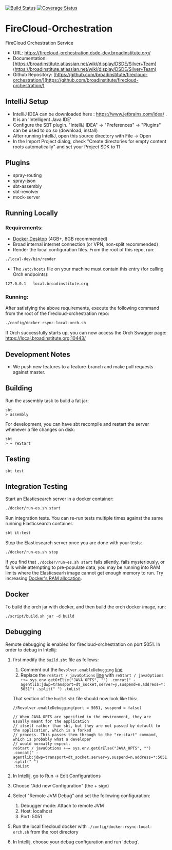 [![Build Status](https://travis-ci.org/broadinstitute/firecloud-orchestration.svg?branch=develop)](https://travis-ci.org/broadinstitute/firecloud-orchestration?branch=develop)
[![Coverage Status](https://coveralls.io/repos/broadinstitute/firecloud-orchestration/badge.svg?branch=develop&service=github)](https://coveralls.io/github/broadinstitute/firecloud-orchestration?branch=develop)

# FireCloud-Orchestration
FireCloud Orchestration Service

* URL: https://firecloud-orchestration.dsde-dev.broadinstitute.org/
* Documentation: [https://broadinstitute.atlassian.net/wiki/display/DSDE/Silver+Team](https://broadinstitute.atlassian.net/wiki/display/DSDE/Silver+Team)
* Github Repository: [https://github.com/broadinstitute/firecloud-orchestration/](https://github.com/broadinstitute/firecloud-orchestration/)

## IntelliJ Setup
* IntelliJ IDEA can be downloaded here : https://www.jetbrains.com/idea/ . It is an 'Intelligent Java IDE'
* Configure the SBT plugin.  "IntelliJ IDEA" -> "Preferences" -> "Plugins" can be used to do so (download, install)
* After running IntelliJ, open this source directory with File -> Open
* In the Import Project dialog, check "Create directories for empty content roots automatically" and set your Project SDK to 11

## Plugins
* spray-routing
* spray-json
* sbt-assembly
* sbt-revolver
* mock-server

## Running Locally

### Requirements:

* [Docker Desktop](https://www.docker.com/products/docker-desktop) (4GB+, 8GB recommended)
* Broad internal internet connection (or VPN, non-split recommended)
* Render the local configuration files. From the root of this repo, run:
```sh
./local-dev/bin/render
```

*  The `/etc/hosts` file on your machine must contain this entry (for calling Orch endpoints):
```sh
127.0.0.1	local.broadinstitute.org
```

### Running:

After satisfying the above requirements, execute the following command from the root of the firecloud-orchestration repo:

```sh
./config/docker-rsync-local-orch.sh
```

If Orch successfully starts up, you can now access the Orch Swagger page: https://local.broadinstitute.org:10443/

## Development Notes
* We push new features to a feature-branch and make pull requests against master.

## Building

Run the assembly task to build a fat jar:
```
sbt
> assembly
```

For development, you can have sbt recompile and restart the server whenever a file changes on disk:
```
sbt
> ~ reStart
```

## Testing

```
sbt test
```

## Integration Testing

Start an Elasticsearch server in a docker container:
```sh
./docker/run-es.sh start
```

Run integration tests. You can re-run tests multiple times against the same running Elasticsearch container.
```sh
sbt it:test
```

Stop the Elasticsearch server once you are done with your tests:
```sh
./docker/run-es.sh stop
```
If you find that `./docker/run-es.sh start` fails silently, fails mysteriously, or fails while attempting
to pre-populate data, you may be running into RAM limits where the Elasticsearh image cannot get enough memory
to run. Try increasing [Docker's RAM allocation](https://docs.docker.com/docker-for-mac/#resources).

## Docker

To build the orch jar with docker, and then build the orch docker image, run:
```
./script/build.sh jar -d build 
```

## Debugging

Remote debugging is enabled for firecloud-orchestration on port 5051.
In order to debug in Intellij:
1. first modify the `build.sbt` file as follows:
   1. Comment out the `Revolver.enableDebugging` [line](https://github.com/broadinstitute/firecloud-orchestration/blob/f0873d444114013ec9612d28c2ccb17bc85f05d2/build.sbt#L11)
   2. Replace the `reStart / javaOptions` [line](https://github.com/broadinstitute/firecloud-orchestration/blob/f0873d444114013ec9612d28c2ccb17bc85f05d2/build.sbt#L17) with `reStart / javaOptions ++= sys.env.getOrElse("JAVA_OPTS", "")
      .concat(" -agentlib:jdwp=transport=dt_socket,server=y,suspend=n,address=*:5051")
      .split(" ")
      .toList`

    That section of the `build.sbt` file should now look like this:
    ```aidl
    //Revolver.enableDebugging(port = 5051, suspend = false)
    
    // When JAVA_OPTS are specified in the environment, they are usually meant for the application
    // itself rather than sbt, but they are not passed by default to the application, which is a forked
    // process. This passes them through to the "re-start" command, which is probably what a developer
    // would normally expect.
    reStart / javaOptions ++= sys.env.getOrElse("JAVA_OPTS", "")
    .concat(" -agentlib:jdwp=transport=dt_socket,server=y,suspend=n,address=*:5051")
    .split(" ")
    .toList
    ```
2. In Intellij, go to Run -> Edit Configurations
3. Choose "Add new Configuration" (the + sign)
4. Select "Remote JVM Debug" and set the following configuration:
   1. Debugger mode: Attach to remote JVM
   2. Host: localhost
   3. Port: 5051
5. Run the local firecloud docker with `./config/docker-rsync-local-orch.sh` from the root directory
6. In Intellij, choose your debug configuration and run 'debug'.

